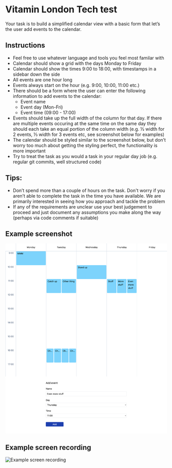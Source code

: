 # Vitamin London Tech test

Your task is to build a simplified calendar view with a basic form that let’s the user add events to the calendar.

## Instructions

- Feel free to use whatever language and tools you feel most familar with
- Calendar should show a grid with the days Monday to Friday
- Calendar should show the times 9:00 to 18:00, with timestamps in a sidebar down the side
- All events are one hour long
- Events always start on the hour (e.g. 9:00, 10:00, 11:00 etc.)
- There should be a form where the user can enter the following information to add events to the calendar:
  - Event name
  - Event day (Mon-Fri)
  - Event time (09:00 - 17:00)
- Events should take up the full width of the column for that day. If there are multiple events occuring at the same time on the same day they should each take an equal portion of the column width (e.g. ½ width for 2 events, ⅓ width for 3 events etc, see screenshot below for examples)
- The calendar should be styled similar to the screenshot below, but don’t worry too much about getting the styling perfect, the functionality is more important
- Try to treat the task as you would a task in your regular day job (e.g. regular git commits, well structured code)

## Tips:

- Don’t spend more than a couple of hours on the task. Don't worry if you aren’t able to complete the task in the time you have available. We are primarily interested in seeing how you approach and tackle the problem
- If any of the requirements are unclear use your best judgement to proceed and just document any assumptions you make along the way (perhaps via code comments if suitable)

## Example screenshot

![Example screenshot](./example_screenshot.png)

## Example screen recording

![Example screen recording](./example_opt.gif)
